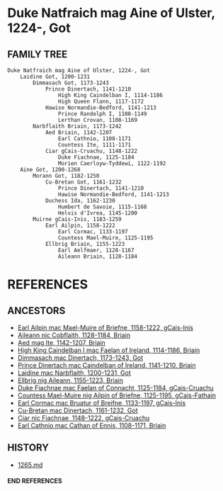 # Duke Natfraich mag Aine of Ulster, 1224-, Got

## FAMILY TREE

```
Duke Natfraich mag Aine of Ulster, 1224-, Got
	Laidine Got, 1200-1231
		Dimmasach Got, 1173-1243
			Prince Dinertach, 1141-1210
				High King Caindelban I, 1114-1186
				High Queen Flann, 1117-1172
			Hawise Normandie-Bedford, 1141-1213
				Prince Randolph I, 1108-1149
				Lerthan Crovan, 1108-1169
		Narbflaith Briain, 1173-1242
			Aed Briain, 1142-1207
				Earl Cathnio, 1108-1171
				Countess Ite, 1111-1171
			Ciar gCais-Cruachu, 1148-1222
				Duke Fiachnae, 1125-1184
				Morien Caerloyw-Tyddewi, 1122-1192
	Aine Got, 1200-1268
		Morann Got, 1182-1250
			Cu-Bretan Got, 1161-1232
				Prince Dinertach, 1141-1210
				Hawise Normandie-Bedford, 1141-1213
			Duchess Ida, 1162-1230
            	Humbert de Savoie, 1115-1168
            	Helvis d'Ivrea, 1145-1200
		Muirne gCais-Inis, 1183-1259
			Earl Ailpin, 1158-1222
				Earl Cormac, 1133-1197
				Countess Mael-Muire, 1125-1195
			Ellbrig Briain, 1155-1223
				Earl Aelfmaer, 1128-1167
				Aileann Briain, 1128-1184
```


# REFERENCES

## ANCESTORS
* [Earl Ailpin mac Mael-Muire of Briefne, 1158-1222, gCais-Inis](ailpin_mac_mael-muire_1158.md)
* [Aileann nic Cobflaith, 1128-1184, Briain](aileann_nic_cobflaith_1128.md)
* [Aed mag Ite, 1142-1207, Briain](aeg_mag_ite_1142.md)
* [High King Caindelban I mac Faelan of Ireland, 1114-1186, Briain](caindelban_i_mac_faelan_1114.md)
* [Dimmasach mac Dinertach, 1173-1243, Got](dimmasach_mac_dinertach_1173.md)
* [Prince Dinertach mac Caindelban of Ireland, 1141-1210, Briain](dinertach_mac_caindelban_1141.md)
* [Laidine mac Narbflaith, 1200-1231, Got](laidine_mac_narbflaith_1200.md)
* [Ellbrig nig Aileann, 1155-1223, Briain](ellbrig_nig_aileann_1155.md)
* [Duke Fiachnae mac Faelan of Connacht, 1125-1184, gCais-Cruachu](fiachnae_mac_faelan_1125.md)
* [Countess Mael-Muire nig Ailpin of Briefne, 1125-1195, gCais-Fathain](mael-muire_nig_ailpin_1125.md)
* [Earl Cormac mac Bruatur of Breifne, 1133-1197, gCais-Inis](cormac_mac_bruatur_1133.md)
* [Cu-Bretan mac Dinertach, 1161-1232, Got](cu-bretan_mac_dinertach_1161.md)
* [Ciar nic Fiachnae, 1148-1222, gCais-Cruachu](ciar_nic_fiachnae_1148.md)
* [Earl Cathnio mac Cathan of Ennis, 1108-1171, Briain](cathnio_mac_cathan_1108.md)

## HISTORY
* [1265.md](../h/1265.md)
#### END REFERENCES
